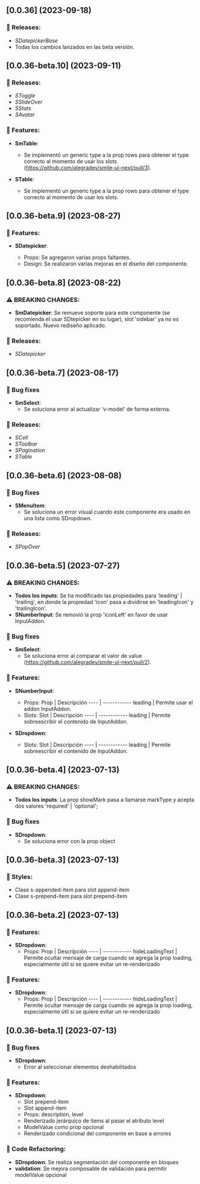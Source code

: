 ## [0.0.36] (2023-09-18)

### :tada: Releases:

- _SDatepickerBase_
- Todas los cambios lanzados en las beta versión.

## [0.0.36-beta.10] (2023-09-11)

### :tada: Releases:

- _SToggle_
- _SSlideOver_
- _SStats_
- _SAvatar_

### :rocket: Features:

- **SmTable**:

  - Se implementó un generic type a la prop rows para obtener el type correcto al momento de usar los slots (https://github.com/alegradev/smile-ui-next/pull/3).

- **STable**:

  - Se implementó un generic type a la prop rows para obtener el type correcto al momento de usar los slots.

## [0.0.36-beta.9] (2023-08-27)

### :rocket: Features:

- **SDatepicker**:

  - Props: Se agregaron varias props faltantes.
  - Design: Se realizaron varias mejoras en el diseño del componente.

## [0.0.36-beta.8] (2023-08-22)

### :warning: BREAKING CHANGES:

- **SmDatepicker**: Se remueve soporte para este componente (se recomienda el usar SDtepicker en su lugar), slot 'sidebar' ya no es soportado. Nuevo rediseño aplicado.

### :tada: Releases:

- _SDatepicker_

## [0.0.36-beta.7] (2023-08-17)

### :bug: Bug fixes

- **SmSelect**:
  - Se soluciona error al actualizar 'v-model' de forma externa.

### :tada: Releases:

- _SCell_
- _SToolbar_
- _SPagination_
- _STable_

## [0.0.36-beta.6] (2023-08-08)

### :bug: Bug fixes

- **SMenuItem**:
  - Se soluciona un error visual cuando este componente era usado en una lista como SDropdown.

### :tada: Releases:

- _SPopOver_

## [0.0.36-beta.5] (2023-07-27)

### :warning: BREAKING CHANGES:

- **Todos los inputs**: Se ha modificado las propiedades para 'leading' | 'trailing', en donde la propiedad 'icon' pasa a dividirse en 'leadingIcon' y 'trailingIcon'.
- **SNumberInput**: Se removió la prop 'iconLeft' en favor de usar InputAddon.

### :bug: Bug fixes

- **SmSelect**:
  - Se soluciona error al comparar el valor de value (https://github.com/alegradev/smile-ui-next/pull/2).

### :rocket: Features:

- **SNumberInput**:

  - Props:
    Prop | Descripción
    ---- | ------------
    leading | Permite usar el addon InputAddon.
  - Slots:
    Slot | Descripción
    ---- | ------------
    leading | Permite sobreescribir el contenido de InputAddon.

- **SDropdown**:
  - Slots:
    Slot | Descripción
    ---- | ------------
    leading | Permite sobreescribir el contenido de InputAddon.

## [0.0.36-beta.4] (2023-07-13)

### :warning: BREAKING CHANGES:

- **Todos los inputs**: La prop showMark pasa a llamarse markType y acepta dos valores 'required' | 'optional';

### :bug: Bug fixes

- **SDropdown**:
  - Se soluciona error con la prop object

## [0.0.36-beta.3] (2023-07-13)

### :lipstick: Styles:

- Clase s-appended-item para slot append-item
- Clase s-prepend-item para slot prepend-item

## [0.0.36-beta.2] (2023-07-13)

### :rocket: Features:

- **SDropdown**:
  - Props:
    Prop | Descripción
    ---- | ------------
    hideLoadingText | Permite ocultar mensaje de carga cuando se agrega la prop loading, especialmente útil si se quiere evitar un re-renderizado

### :rocket: Features:

- **SDropdown**:
  - Props:
    Prop | Descripción
    ---- | ------------
    hideLoadingText | Permite ocultar mensaje de carga cuando se agrega la prop loading, especialmente útil si se quiere evitar un re-renderizado

## [0.0.36-beta.1] (2023-07-13)

### :bug: Bug fixes

- **SDropdown**:
  - Error al seleccionar elementos deshabilitados

### :rocket: Features:

- **SDropdown**:
  - Slot prepend-item
  - Slot append-item
  - Props: description, level
  - Renderizado jerárquico de items al pasar el atributo level
  - ModelValue como prop opcional
  - Renderizado condicional del componente en base a errores

### :wrench: Code Refactoring:

- **SDropdown**: Se realiza segmentación del componente en bloques
- **validation**: Se mejora composable de validación para permitir modelValue opcional
